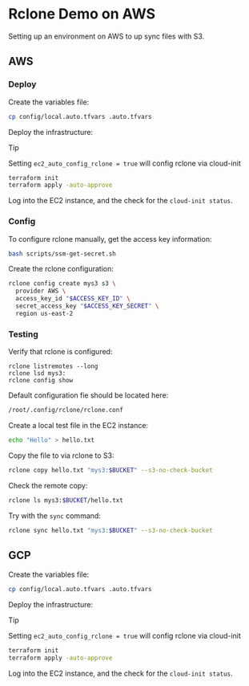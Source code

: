 # Rclone Demo on AWS

Setting up an environment on AWS to up sync files with S3.

## AWS

### Deploy

Create the variables file:

```sh
cp config/local.auto.tfvars .auto.tfvars
```

Deploy the infrastructure:

> [!TIP]
> Setting `ec2_auto_config_rclone = true` will config rclone via cloud-init

```sh
terraform init
terraform apply -auto-approve
```

Log into the EC2 instance, and the check for the `cloud-init status`.

### Config

To configure rclone manually, get the access key information:

```sh
bash scripts/ssm-get-secret.sh
```

Create the rclone configuration:

```sh
rclone config create mys3 s3 \
  provider AWS \
  access_key_id "$ACCESS_KEY_ID" \
  secret_access_key "$ACCESS_KEY_SECRET" \
  region us-east-2
```

### Testing

Verify that rclone is configured:

```
rclone listremotes --long
rclone lsd mys3:
rclone config show
```

Default configuration fie should be located here:

```sh
/root/.config/rclone/rclone.conf
```

Create a local test file in the EC2 instance:

```sh
echo "Hello" > hello.txt
```

Copy the file to via rclone to S3:

```sh
rclone copy hello.txt "mys3:$BUCKET" --s3-no-check-bucket
```

Check the remote copy:

```sh
rclone ls mys3:$BUCKET/hello.txt
```

Try with the `sync` command:

```sh
rclone sync hello.txt "mys3:$BUCKET" --s3-no-check-bucket
```

## GCP

Create the variables file:

```sh
cp config/local.auto.tfvars .auto.tfvars
```

Deploy the infrastructure:

> [!TIP]
> Setting `ec2_auto_config_rclone = true` will config rclone via cloud-init

```sh
terraform init
terraform apply -auto-approve
```

Log into the EC2 instance, and the check for the `cloud-init status`.

